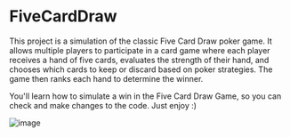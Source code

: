 # FiveCardDraw
This project is a simulation of the classic Five Card Draw poker game. It allows multiple players to participate in a card game where each player receives a hand of five cards, evaluates the strength of their hand, and chooses which cards to keep or discard based on poker strategies. The game then ranks each hand to determine the winner.

You'll learn how to simulate a win in the Five Card Draw Game, so you can check and make changes to the code. Just enjoy :)

![image](https://github.com/user-attachments/assets/26b1dc9f-f7de-4c25-8c3b-b6596ee0857c)

